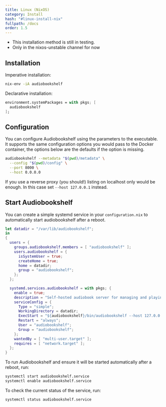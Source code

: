 ```yaml
---
title: Linux (NixOS)
category: Install
hash: "#linux-install-nix"
fullpath: /docs
order: 1.5
---
```


<div class=warn>
<ul>
<li>This installation method is still in testing.</li>
<li>Only in the nixos-unstable channel for now</li>
</ul>
</div>

## Installation

Imperative installation:
```bash
nix-env -iA audiobookshelf
```

Declarative installation:
```nix
environment.systemPackages = with pkgs; [
  audiobookshelf
];
```


## Configuration

You can configure Audiobookshelf using the parameters to the executable.
It supports the same configuration options you would pass to the Docker container,
the options below are the defaults if the option is missing.

```bash
audiobookshelf --metadata "$(pwd)/metadata" \
  --config "$(pwd)/config" \
  --port 8000 \
  --host 0.0.0.0
```

If you use a reverse proxy (you should!) listing on localhost only would be enough.
In this case set `--host 127.0.0.1` instead.

## Start Audiobookshelf

You can create a simple systemd service in your `configuration.nix` to automatically start
audiobookshelf after a reboot.

```nix
let datadir = "/var/lib/audiobookshelf";
in
{
  users = {
    groups.audiobookshelf.members = [ "audiobookshelf" ];
    users.audiobookshelf = {
      isSystemUser = true;
      createHome = true;
      home = datadir;
      group = "audiobookshelf";
    };
  };

  systemd.services.audiobookshelf = with pkgs; {
    enable = true;
    description = "Self-hosted audiobook server for managing and playing audiobooks";
    serviceConfig = {
      Type = "simple";
      WorkingDirectory = datadir;
      ExecStart = "${audiobookshelf}/bin/audiobookshelf --host 127.0.0.1 --port 8000";
      Restart = "always";
      User = "audiobookshelf";
      Group = "audiobookshelf";
    };
    wantedBy = [ "multi-user.target" ];
    requires = [ "network.target" ];
  };
}
```

To run Audiobookshelf and ensure it will be started automatically after a reboot, run:

```bash
systemctl start audiobookshelf.service
systemctl enable audiobookshelf.service
```

To check the current status of the service, run:

```bash
systemctl status audiobookshelf.service
```
